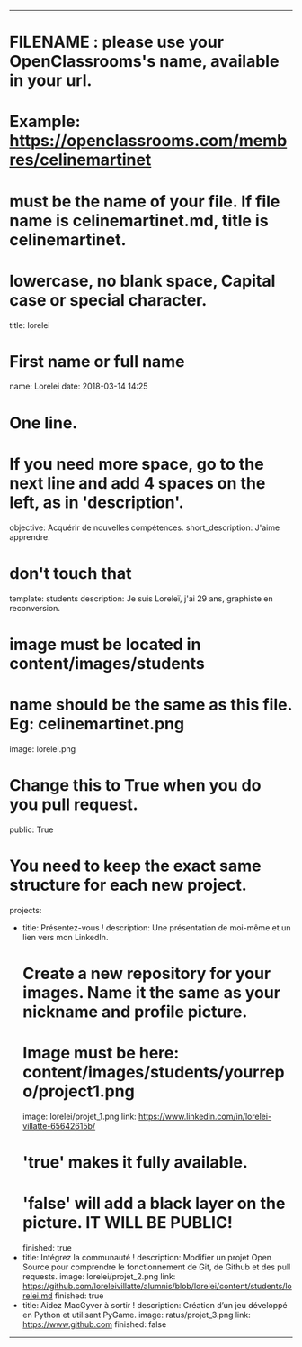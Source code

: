 ---

# FILENAME : please use your OpenClassrooms's name, available in your url.
# Example: https://openclassrooms.com/membres/celinemartinet
# must be the name of your file. If file name is celinemartinet.md, title is celinemartinet.
# lowercase, no blank space, Capital case or special character.
title: lorelei

# First name or full name
name: Lorelei
date: 2018-03-14 14:25

# One line.
# If you need more space, go to the next line and add 4 spaces on the left, as in 'description'.
objective: Acquérir de nouvelles compétences.
short_description: J'aime apprendre.

# don't touch that
template: students
description:
    Je suis Loreleï, j'ai 29 ans, graphiste en reconversion. 
    

# image must be located in content/images/students
# name should be the same as this file. Eg: celinemartinet.png
image: lorelei.png

# Change this to True when you do you pull request.
public: True

# You need to keep the exact same structure for each new project.
projects:
  - title: Présentez-vous !
    description: Une présentation de moi-même et un lien vers mon LinkedIn.
    # Create a new repository for your images. Name it the same as your nickname and profile picture.
    # Image must be here: content/images/students/yourrepo/project1.png
    image: lorelei/projet_1.png
    link: https://www.linkedin.com/in/lorelei-villatte-65642615b/
    # 'true' makes it fully available.
    # 'false' will add a black layer on the picture. IT WILL BE PUBLIC!
    finished: true
  - title: Intégrez la communauté !
    description: Modifier un projet Open Source pour comprendre le fonctionnement de Git, de Github et des pull requests. 
    image: lorelei/projet_2.png
    link: https://github.com/loreleivillatte/alumnis/blob/lorelei/content/students/lorelei.md
    finished: true
  - title: Aidez MacGyver à sortir !
    description: Création d’un jeu développé en Python et utilisant PyGame.
    image: ratus/projet_3.png
    link: https://www.github.com
    finished: false
---